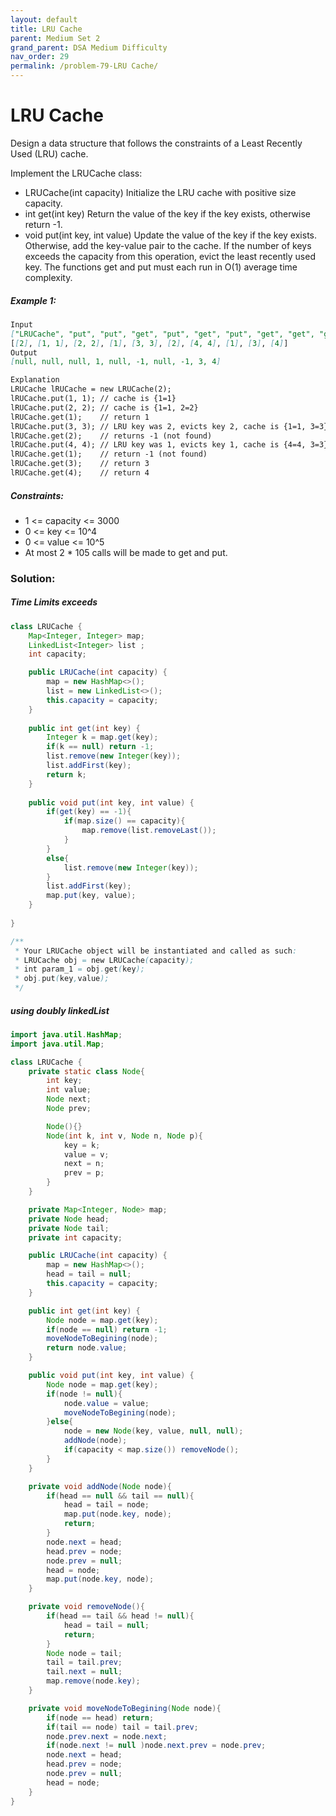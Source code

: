```yaml
---
layout: default
title: LRU Cache
parent: Medium Set 2
grand_parent: DSA Medium Difficulty
nav_order: 29
permalink: /problem-79-LRU Cache/
---
```

# LRU Cache
Design a data structure that follows the constraints of a Least Recently Used (LRU) cache.

Implement the LRUCache class:

* LRUCache(int capacity) Initialize the LRU cache with positive size capacity.
* int get(int key) Return the value of the key if the key exists, otherwise return -1.
* void put(int key, int value) Update the value of the key if the key exists. Otherwise, add the key-value pair to the cache. If the number of keys exceeds the capacity from this operation, evict the least recently used key.
The functions get and put must each run in O(1) average time complexity.

##### Example 1:
```markdown
Input
["LRUCache", "put", "put", "get", "put", "get", "put", "get", "get", "get"]
[[2], [1, 1], [2, 2], [1], [3, 3], [2], [4, 4], [1], [3], [4]]
Output
[null, null, null, 1, null, -1, null, -1, 3, 4]

Explanation
LRUCache lRUCache = new LRUCache(2);
lRUCache.put(1, 1); // cache is {1=1}
lRUCache.put(2, 2); // cache is {1=1, 2=2}
lRUCache.get(1);    // return 1
lRUCache.put(3, 3); // LRU key was 2, evicts key 2, cache is {1=1, 3=3}
lRUCache.get(2);    // returns -1 (not found)
lRUCache.put(4, 4); // LRU key was 1, evicts key 1, cache is {4=4, 3=3}
lRUCache.get(1);    // return -1 (not found)
lRUCache.get(3);    // return 3
lRUCache.get(4);    // return 4
```
##### Constraints:
* 1 <= capacity <= 3000
* 0 <= key <= 10^4
* 0 <= value <= 10^5
* At most 2 * 105 calls will be made to get and put.

### Solution:
##### Time Limits exceeds 
```java
class LRUCache {
    Map<Integer, Integer> map;
    LinkedList<Integer> list ;
    int capacity;

    public LRUCache(int capacity) {
        map = new HashMap<>();
        list = new LinkedList<>();
        this.capacity = capacity;
    }
    
    public int get(int key) {
        Integer k = map.get(key);
        if(k == null) return -1;
        list.remove(new Integer(key));
        list.addFirst(key);
        return k;
    }
    
    public void put(int key, int value) {
        if(get(key) == -1){
            if(map.size() == capacity){
                map.remove(list.removeLast());
            }  
        } 
        else{
            list.remove(new Integer(key));
        } 
        list.addFirst(key);
        map.put(key, value);
    }
        
}

/**
 * Your LRUCache object will be instantiated and called as such:
 * LRUCache obj = new LRUCache(capacity);
 * int param_1 = obj.get(key);
 * obj.put(key,value);
 */
```
##### using doubly linkedList
```java
import java.util.HashMap;
import java.util.Map;

class LRUCache {
    private static class Node{
        int key;
        int value;
        Node next;
        Node prev;

        Node(){}
        Node(int k, int v, Node n, Node p){
            key = k;
            value = v;
            next = n;
            prev = p;
        }
    }

    private Map<Integer, Node> map;
    private Node head;
    private Node tail;
    private int capacity;

    public LRUCache(int capacity) {
        map = new HashMap<>();
        head = tail = null;
        this.capacity = capacity;
    }

    public int get(int key) {
        Node node = map.get(key);
        if(node == null) return -1;
        moveNodeToBegining(node);
        return node.value;
    }

    public void put(int key, int value) {
        Node node = map.get(key);
        if(node != null){
            node.value = value;
            moveNodeToBegining(node);
        }else{
            node = new Node(key, value, null, null);
            addNode(node);
            if(capacity < map.size()) removeNode();
        }
    }

    private void addNode(Node node){
        if(head == null && tail == null){
            head = tail = node;
            map.put(node.key, node);
            return;
        }
        node.next = head;
        head.prev = node;
        node.prev = null;
        head = node;
        map.put(node.key, node);
    }

    private void removeNode(){
        if(head == tail && head != null){
            head = tail = null;
            return;
        }
        Node node = tail;
        tail = tail.prev;
        tail.next = null;
        map.remove(node.key);
    }

    private void moveNodeToBegining(Node node){
        if(node == head) return;
        if(tail == node) tail = tail.prev;
        node.prev.next = node.next;
        if(node.next != null )node.next.prev = node.prev;
        node.next = head;
        head.prev = node;
        node.prev = null;
        head = node;
    }
}
```